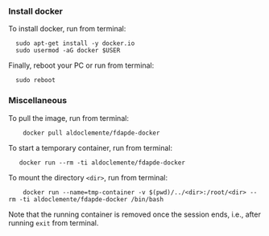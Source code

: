 ### Install docker 
To install docker, run from terminal:
```
  sudo apt-get install -y docker.io
  sudo usermod -aG docker $USER
```

Finally, reboot your PC or run from terminal:
```
  sudo reboot
```

### Miscellaneous  
To pull the image, run from terminal:
```
    docker pull aldoclemente/fdapde-docker
```

To start a temporary container, run from terminal:
```
   docker run --rm -ti aldoclemente/fdapde-docker 
```

To mount the directory `<dir>`, run from terminal:
```
    docker run --name=tmp-container -v $(pwd)/../<dir>:/root/<dir> --rm -ti aldoclemente/fdapde-docker /bin/bash
```
Note that the running container is removed once the session ends, i.e., after running `exit` from terminal.
